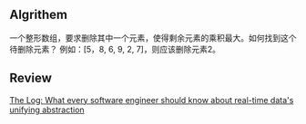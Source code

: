 ## Algrithem
一个整形数组，要求删除其中一个元素，使得剩余元素的乘积最大。如何找到这个待删除元素？
例如：[5，8, 6, 9, 2, 7]，则应该删除元素2。

## Review
[The Log: What every software engineer should know about real-time data's unifying abstraction](https://engineering.linkedin.com/distributed-systems/log-what-every-software-engineer-should-know-about-real-time-datas-unifying)
